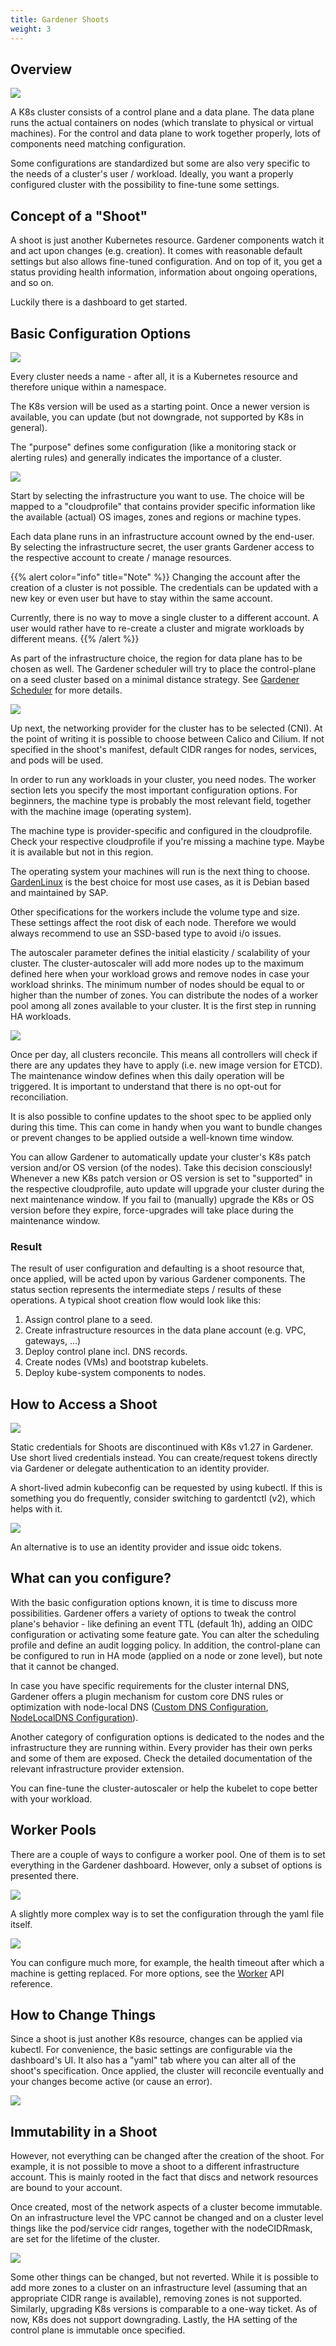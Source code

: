 ```yaml
---
title: Gardener Shoots
weight: 3
---
```


## Overview

![](./images/k8s-cluster.png)

A K8s cluster consists of a control plane and a data plane. The data plane runs the actual containers on nodes (which translate to physical or virtual machines). For the control and data plane to work together properly, lots of components need matching configuration.

Some configurations are standardized but some are also very specific to the needs of a cluster's user / workload. Ideally, you want a properly configured cluster with the possibility to fine-tune some settings.

## Concept of a "Shoot"

A shoot is just another Kubernetes resource. Gardener components watch it and act upon changes (e.g. creation). It comes with reasonable default settings but also allows fine-tuned configuration. And on top of it, you get a status providing health information, information about ongoing operations, and so on.

Luckily there is a dashboard to get started.

## Basic Configuration Options

![](./images/basic_configurations_1.png)

Every cluster needs a name - after all, it is a Kubernetes resource and therefore unique within a namespace.

The K8s version will be used as a starting point. Once a newer version is available, you can update (but not downgrade, not supported by K8s in general).

The "purpose" defines some configuration (like a monitoring stack or alerting rules) and generally indicates the importance of a cluster.

![](./images/basic_configurations_2.png)

Start by selecting the infrastructure you want to use. The choice will be mapped to a "cloudprofile" that contains provider specific information like the available (actual) OS images, zones and regions or machine types.

Each data plane runs in an infrastructure account owned by the end-user. By selecting the infrastructure secret, the user grants Gardener access to the respective account to create / manage resources.

{{% alert color="info"  title="Note" %}}
Changing the account after the creation of a cluster is not possible. The credentials can be updated with a new key or even user but have to stay within the same account. 

Currently, there is no way to move a single cluster to a different account. A user would rather have to re-create a cluster and migrate workloads by different means.
{{% /alert %}}

As part of the infrastructure choice, the region for data plane has to be chosen as well. The Gardener scheduler will try to place the control-plane on a seed cluster based on a minimal distance strategy. See [Gardener Scheduler](https://github.com/gardener/gardener/blob/master/docs/concepts/scheduler.md) for more details.

![](./images/basic_configurations_3.png)

Up next, the networking provider for the cluster has to be selected (CNI). At the point of writing it is possible to choose between Calico and Cilium. If not specified in the shoot's manifest, default CIDR ranges for nodes, services, and pods will be used.

In order to run any workloads in your cluster, you need nodes. The worker section lets you specify the most important configuration options. For beginners, the machine type is probably the most relevant field, together with the machine image (operating system). 

The machine type is provider-specific and configured in the cloudprofile. Check your respective cloudprofile if you're missing a machine type. Maybe it is available but not in this region.

The operating system your machines will run is the next thing to choose. [GardenLinux](https://github.com/gardenlinux/gardenlinux) is the best choice for most use cases, as it is Debian based and maintained by SAP.

Other specifications for the workers include the volume type and size. These settings affect the root disk of each node. Therefore we would always recommend to use an SSD-based type to avoid i/o issues.

The autoscaler parameter defines the initial elasticity / scalability of your cluster. The cluster-autoscaler will add more nodes up to the maximum defined here when your workload grows and remove nodes in case your workload shrinks. The minimum number of nodes should be equal to or higher than the number of zones. You can distribute the nodes of a worker pool among all zones available to your cluster. It is the first step in running HA workloads.

![](./images/basic_configurations_4.png)

Once per day, all clusters reconcile. This means all controllers will check if there are any updates they have to apply (i.e. new image version for ETCD). The maintenance window defines when this daily operation will be triggered. It is important to understand that there is no opt-out for reconciliation.

It is also possible to confine updates to the shoot spec to be applied only during this time. This can come in handy when you want to bundle changes or prevent changes to be applied outside a well-known time window.

You can allow Gardener to automatically update your cluster's K8s patch version and/or OS version (of the nodes). Take this decision consciously! Whenever a new K8s patch version or OS version is set to "supported" in the respective cloudprofile, auto update will upgrade your cluster during the next maintenance window. If you fail to (manually) upgrade the K8s or OS version before they expire, force-upgrades will take place during the maintenance window.

### Result

The result of user configuration and defaulting is a shoot resource that, once applied, will be acted upon by various Gardener components. The status section represents the intermediate steps / results of these operations. A typical shoot creation flow would look like this:

1. Assign control plane to a seed.
1. Create infrastructure resources in the data plane account (e.g. VPC, gateways, ...)
1. Deploy control plane incl. DNS records.
1. Create nodes (VMs) and bootstrap kubelets.
1. Deploy kube-system components to nodes.

## How to Access a Shoot

![](./images/access-shoot.png)

Static credentials for Shoots are discontinued with K8s v1.27 in Gardener. Use short lived credentials instead. You can create/request tokens directly via Gardener or delegate authentication to an identity provider.

A short-lived admin kubeconfig can be requested by using kubectl. If this is something you do frequently, consider switching to gardentctl (v2), which helps with it.

![](./images/access-shoot-2.png)

An alternative is to use an identity provider and issue oidc tokens.

## What can you configure?

With the basic configuration options known, it is time to discuss more possibilities. Gardener offers a variety of options to tweak the control plane's behavior - like defining an event TTL (default 1h), adding an OIDC configuration or activating some feature gate. You can alter the scheduling profile and define an audit logging policy. In addition, the control-plane can be configured to run in HA mode (applied on a node or zone level), but note that it cannot be changed.

In case you have specific requirements for the cluster internal DNS, Gardener offers a plugin mechanism for custom core DNS rules or optimization with node-local DNS ([Custom DNS Configuration](https://github.com/gardener/gardener/blob/master/docs/usage/custom-dns-config.md), [NodeLocalDNS Configuration](https://github.com/gardener/gardener/blob/master/docs/usage/node-local-dns.md)).

Another category of configuration options is dedicated to the nodes and the infrastructure they are running within. Every provider has their own perks and some of them are exposed. Check the detailed documentation of the relevant infrastructure provider extension. 

You can fine-tune the cluster-autoscaler or help the kubelet to cope better with your workload.

## Worker Pools

There are a couple of ways to configure a worker pool. One of them is to set everything in the Gardener dashboard. However, only a subset of options is presented there.

![](./images/worker-pools-1.png)

A slightly more complex way is to set the configuration through the yaml file itself.

![](./images/worker-pools-2.png)

You can configure much more, for example, the health timeout after which a machine is getting replaced. For more options, see the [Worker](https://github.com/gardener/gardener/blob/master/docs/api-reference/core.md#worker) API reference.

## How to Change Things

Since a shoot is just another K8s resource, changes can be applied via kubectl. For convenience, the basic settings are configurable via the dashboard's UI. It also has a "yaml" tab where you can alter all of the shoot's specification. Once applied, the cluster will reconcile eventually and your changes become active (or cause an error).

![](./images/change-things.png)

## Immutability in a Shoot

However, not everything can be changed after the creation of the shoot. For example, it is not possible to move a shoot to a different infrastructure account. This is mainly rooted in the fact that discs and network resources are bound to your account. 

Once created, most of the network aspects of a cluster become immutable. On an infrastructure level the VPC cannot be changed and on a cluster level things like the pod/service cidr ranges, together with the nodeCIDRmask, are set for the lifetime of the cluster.

![](./images/immutablity.png)

Some other things can be changed, but not reverted. While it is possible to add more zones to a cluster on an infrastructure level (assuming that an appropriate CIDR range is available), removing zones is not supported. Similarly, upgrading K8s versions is comparable to a one-way ticket. As of now, K8s does not support downgrading. Lastly, the HA setting of the control plane is immutable once specified.